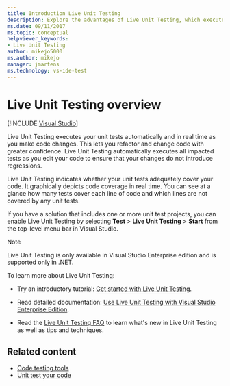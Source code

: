 ```yaml
---
title: Introduction Live Unit Testing
description: Explore the advantages of Live Unit Testing, which executes unit tests automatically and in real time as you make code changes.
ms.date: 09/11/2017
ms.topic: conceptual
helpviewer_keywords:
- Live Unit Testing
author: mikejo5000
ms.author: mikejo
manager: jmartens
ms.technology: vs-ide-test
---
```

# Live Unit Testing overview

 [!INCLUDE [Visual Studio](~/includes/applies-to-version/vs-windows-only.md)]

Live Unit Testing executes your unit tests automatically and in real time as you make code changes. This lets you refactor and change code with greater confidence. Live Unit Testing automatically executes all impacted tests as you edit your code to ensure that your changes do not introduce regressions.

Live Unit Testing indicates whether your unit tests adequately cover your code. It graphically depicts code coverage in real time. You can see at a glance how many tests cover each line of code and which lines are not covered by any unit tests.

If you have a solution that includes one or more unit test projects, you can enable Live Unit Testing by selecting **Test** > **Live Unit Testing** > **Start** from the top-level menu bar in Visual Studio.

> [!NOTE]
> Live Unit Testing is only available in Visual Studio Enterprise edition and is supported only in .NET.

To learn more about Live Unit Testing:

- Try an introductory tutorial: [Get started with Live Unit Testing](live-unit-testing-start.md).

- Read detailed documentation: [Use Live Unit Testing with Visual Studio Enterprise Edition](live-unit-testing.md).

- Read the [Live Unit Testing FAQ](live-unit-testing-faq.yml) to learn what's new in Live Unit Testing as well as tips and techniques.

## Related content

- [Code testing tools](https://visualstudio.microsoft.com/vs/testing-tools/)
- [Unit test your code](unit-test-your-code.md)
